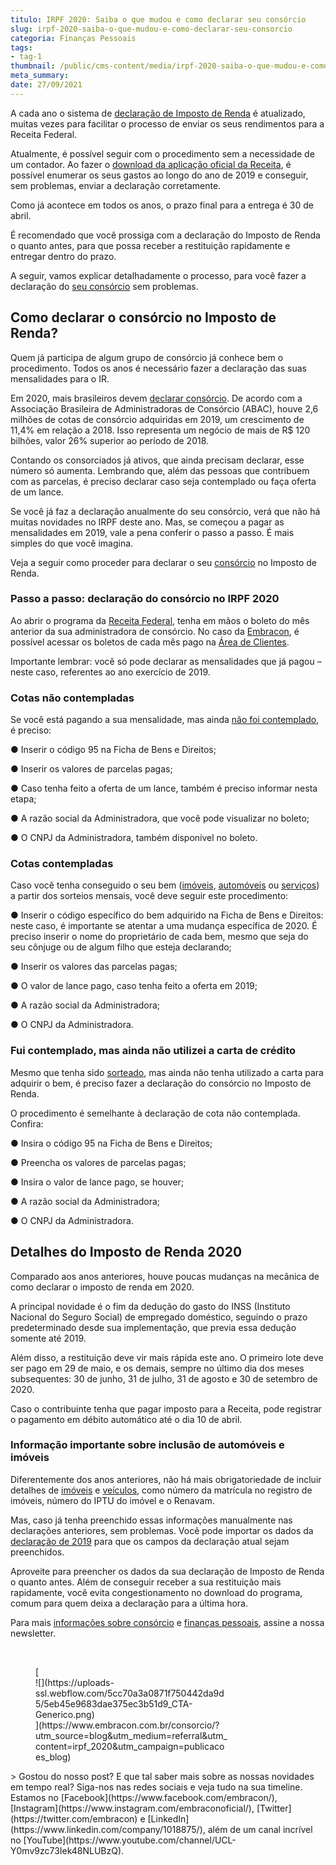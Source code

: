 ```yaml
---
titulo: IRPF 2020: Saiba o que mudou e como declarar seu consórcio
slug: irpf-2020-saiba-o-que-mudou-e-como-declarar-seu-consorcio
categoria: Finanças Pessoais
tags:
- tag-1
thumbnail: /public/cms-content/media/irpf-2020-saiba-o-que-mudou-e-como-declarar-seu-consorcio.jpg
meta_summary: 
date: 27/09/2021
---
```

A cada ano o sistema de [declaração de Imposto de Renda](https://www.embracon.com.br/blog/como-declarar-o-consorcio-no-imposto-de-renda-saiba-aqui) é atualizado, muitas vezes para facilitar o processo de enviar os seus rendimentos para a Receita Federal.

Atualmente, é possível seguir com o procedimento sem a necessidade de um contador. Ao fazer o [download da aplicação oficial da Receita](http://receita.economia.gov.br/interface/cidadao/irpf/2018/download), é possível enumerar os seus gastos ao longo do ano de 2019 e conseguir, sem problemas, enviar a declaração corretamente.

Como já acontece em todos os anos, o prazo final para a entrega é 30 de abril.

É recomendado que você prossiga com a declaração do Imposto de Renda o quanto antes, para que possa receber a restituição rapidamente e entregar dentro do prazo.

A seguir, vamos explicar detalhadamente o processo, para você fazer a declaração do [seu consórcio](http://www.embracon.com.br) sem problemas.

Como declarar o consórcio no Imposto de Renda?
----------------------------------------------

Quem já participa de algum grupo de consórcio já conhece bem o procedimento. Todos os anos é necessário fazer a declaração das suas mensalidades para o IR.

Em 2020, mais brasileiros devem [declarar consórcio](https://www.embracon.com.br/blog/como-declarar-o-consorcio-no-imposto-de-renda-saiba-aqui). De acordo com a Associação Brasileira de Administradoras de Consórcio (ABAC), houve 2,6 milhões de cotas de consórcio adquiridas em 2019, um crescimento de 11,4% em relação a 2018. Isso representa um negócio de mais de R$ 120 bilhões, valor 26% superior ao período de 2018.

Contando os consorciados já ativos, que ainda precisam declarar, esse número só aumenta. Lembrando que, além das pessoas que contribuem com as parcelas, é preciso declarar caso seja contemplado ou faça oferta de um lance.

Se você já faz a declaração anualmente do seu consórcio, verá que não há muitas novidades no IRPF deste ano. Mas, se começou a pagar as mensalidades em 2019, vale a pena conferir o passo a passo. É mais simples do que você imagina.

Veja a seguir como proceder para declarar o seu [consórcio](https://www.embracon.com.br/conhecaoconsorcio/o-que-e-consorcio) no Imposto de Renda.

### Passo a passo: declaração do consórcio no IRPF 2020

Ao abrir o programa da [Receita Federal](https://receita.economia.gov.br/), tenha em mãos o boleto do mês anterior da sua administradora de consórcio. No caso da [Embracon](https://www.embracon.com.br/), é possível acessar os boletos de cada mês pago na [Área de Clientes](https://www.embracon.com.br/clientes).

Importante lembrar: você só pode declarar as mensalidades que já pagou – neste caso, referentes ao ano exercício de 2019.

### Cotas não contempladas

Se você está pagando a sua mensalidade, mas ainda [não foi contemplado](https://www.embracon.com.br/blog/saiba-o-que-fazer-quando-for-contemplado-no-consorcio), é preciso:

● Inserir o código 95 na Ficha de Bens e Direitos;

● Inserir os valores de parcelas pagas;

● Caso tenha feito a oferta de um lance, também é preciso informar nesta etapa;

● A razão social da Administradora, que você pode visualizar no boleto;

● O CNPJ da Administradora, também disponível no boleto.

### Cotas contempladas

Caso você tenha conseguido o seu bem ([imóveis](https://www.embracon.com.br/consorcio-de-imoveis), [automóveis](https://www.embracon.com.br/consorcio-de-carros) ou [serviços](https://www.embracon.com.br/consorcio-servicos)) a partir dos sorteios mensais, você deve seguir este procedimento:

● Inserir o código específico do bem adquirido na Ficha de Bens e Direitos: neste caso, é importante se atentar a uma mudança específica de 2020. É preciso inserir o nome do proprietário de cada bem, mesmo que seja do seu cônjuge ou de algum filho que esteja declarando;

● Inserir os valores das parcelas pagas;

● O valor de lance pago, caso tenha feito a oferta em 2019;

● A razão social da Administradora;

● O CNPJ da Administradora.

### Fui contemplado, mas ainda não utilizei a carta de crédito

Mesmo que tenha sido [sorteado](https://www.embracon.com.br/blog/saiba-o-que-fazer-quando-for-contemplado-no-consorcio), mas ainda não tenha utilizado a carta para adquirir o bem, é preciso fazer a declaração do consórcio no Imposto de Renda.

O procedimento é semelhante à declaração de cota não contemplada. Confira:

● Insira o código 95 na Ficha de Bens e Direitos;

● Preencha os valores de parcelas pagas;

● Insira o valor de lance pago, se houver;

● A razão social da Administradora;

● O CNPJ da Administradora.

Detalhes do Imposto de Renda 2020
---------------------------------

Comparado aos anos anteriores, houve poucas mudanças na mecânica de como declarar o imposto de renda em 2020.

A principal novidade é o fim da dedução do gasto do INSS (Instituto Nacional do Seguro Social) de empregado doméstico, seguindo o prazo predeterminado desde sua implementação, que previa essa dedução somente até 2019.

Além disso, a restituição deve vir mais rápida este ano. O primeiro lote deve ser pago em 29 de maio, e os demais, sempre no último dia dos meses subsequentes: 30 de junho, 31 de julho, 31 de agosto e 30 de setembro de 2020.

Caso o contribuinte tenha que pagar imposto para a Receita, pode registrar o pagamento em débito automático até o dia 10 de abril.

### Informação importante sobre inclusão de automóveis e imóveis

Diferentemente dos anos anteriores, não há mais obrigatoriedade de incluir detalhes de [imóveis](https://www.embracon.com.br/consorcio-de-imoveis) e [veículos](https://www.embracon.com.br/consorcio-de-carros), como número da matrícula no registro de imóveis, número do IPTU do imóvel e o Renavam.

Mas, caso já tenha preenchido essas informações manualmente nas declarações anteriores, sem problemas. Você pode importar os dados da [declaração de 2019](https://www.embracon.com.br/blog/aprenda-a-declarar-o-consorcio-no-imposto-de-renda-2019) para que os campos da declaração atual sejam preenchidos.

Aproveite para preencher os dados da sua declaração de Imposto de Renda o quanto antes. Além de conseguir receber a sua restituição mais rapidamente, você evita congestionamento no download do programa, comum para quem deixa a declaração para a última hora.

Para mais [informações sobre consórcio](https://www.embracon.com.br/category/consorcio) e [finanças pessoais](https://www.embracon.com.br/category/financas-pessoais), assine a nossa newsletter.

‍

<figure class="w-richtext-figure-type-image w-richtext-align-center" style="max-width:310px">[<div>![](https://uploads-ssl.webflow.com/5cc70a3a0871f750442da9d5/5eb45e9683dae375ec3b51d9_CTA-Generico.png)</div>](https://www.embracon.com.br/consorcio/?utm_source=blog&utm_medium=referral&utm_content=irpf_2020&utm_campaign=publicacoes_blog)</figure>> Gostou do nosso post? E que tal saber mais sobre as nossas novidades em tempo real? Siga-nos nas redes sociais e veja tudo na sua timeline. Estamos no [Facebook](https://www.facebook.com/embracon/), [Instagram](https://www.instagram.com/embraconoficial/), [Twitter](https://twitter.com/embracon) e [LinkedIn](https://www.linkedin.com/company/1018875/), além de um canal incrível no [YouTube](https://www.youtube.com/channel/UCL-Y0mv9zc73Iek48NLUBzQ).

‍
